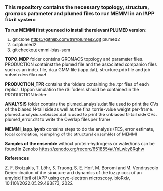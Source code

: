 ### This repository contains the necessary topology, structure, gromacs parameter and plumed files to run MEMMI in an IAPP fibril system

__To run MEMMI first you need to install the relevant PLUMED version:__ 
1. git clone https://github.com/tlhr/plumed2.git plumed2
2. cd plumed2
3. git checkout emmi-bias-sem

__TOPO_MDP__ folder contains GROMACS topology and parameter files.
PRODUCTION containst the plumed file and the associated companion files such as an index file, data GMM file (iapp.dat),  structure.pdb file and job submission file used.

__PRODUCTION_TPR__ contains the folders containing the .tpr files of each replica. Uppon simulation the r$i foders should be contained in the PRODUCTION folder. 

__ANALYSIS__ folder contains the plumed_analysis.dat file used to print the CVs of the biased N-tail side as well as the final torrie-value weight per-frame. plumed_analysis_unbiased.dat is used to print the unbiased N-tail side CVs. plumed_error.dat to write the Overlap files per frame

__MEMMI_iapp.ipynb__ contains steps to do the analysis (FES, error estimate, local correlation, reampling of the structural ensemble) of MEMMI 

__Samples  of the ensemble__ without protein-hydrogens or water/ions can be found in Zenobo https://zenodo.org/record/6518554#.YnLwby8Rqhw

__References__

 Z. F. Brotzakis, T. Löhr, S. Truong, S. E. Hoff, M. Bonomi and M. Vendruscolo Determination of the
structure and dynamics of the fuzzy coat of an amyloid fibril of IAPP using cryo-electron microscopy.
bioRxiv, 10.1101/2022.05.29.493873, 2022.



